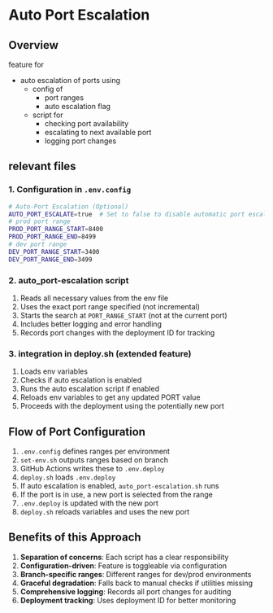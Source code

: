 
# Auto Port Escalation 

## Overview

feature for
- auto escalation of ports using 
    - config of 
        - port ranges
        - auto escalation flag
    - script for 
        - checking port availability
        - escalating to next available port
        - logging port changes

## relevant files

### 1. Configuration in `.env.config`

```bash
# Auto-Port Escalation (Optional)
AUTO_PORT_ESCALATE=true  # Set to false to disable automatic port escalation
# prod port range
PROD_PORT_RANGE_START=8400   
PROD_PORT_RANGE_END=8499      
# dev port range
DEV_PORT_RANGE_START=3400    
DEV_PORT_RANGE_END=3499
```

### 2. auto_port-escalation script

1. Reads all necessary values from the env file
2. Uses the exact port range specified (not incremental)
3. Starts the search at `PORT_RANGE_START` (not at the current port)
4. Includes better logging and error handling
5. Records port changes with the deployment ID for tracking

### 3. integration in deploy.sh (extended feature)

1. Loads env variables
2. Checks if auto escalation is enabled
3. Runs the auto escalation script if enabled
4. Reloads env variables to get any updated PORT value
5. Proceeds with the deployment using the potentially new port

## Flow of Port Configuration

1. `.env.config` defines ranges per environment
2. `set-env.sh` outputs ranges based on branch
3. GitHub Actions writes these to `.env.deploy`
4. `deploy.sh` loads `.env.deploy`
5. If auto escalation is enabled, `auto_port-escalation.sh` runs
6. If the port is in use, a new port is selected from the range
7. `.env.deploy` is updated with the new port
8. `deploy.sh` reloads variables and uses the new port

## Benefits of this Approach

1. **Separation of concerns**: Each script has a clear responsibility
2. **Configuration-driven**: Feature is toggleable via configuration
3. **Branch-specific ranges**: Different ranges for dev/prod environments
4. **Graceful degradation**: Falls back to manual checks if utilities missing
5. **Comprehensive logging**: Records all port changes for auditing
6. **Deployment tracking**: Uses deployment ID for better monitoring

